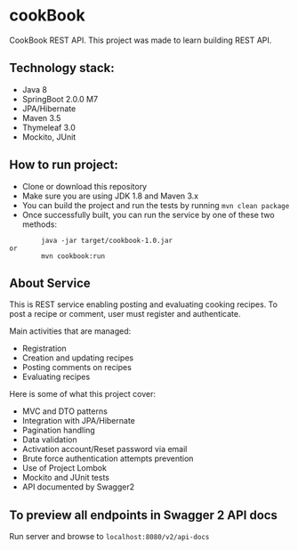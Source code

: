 # cookBook
CookBook REST API.
This project was made to learn building REST API.

## Technology stack:

  * Java 8
  * SpringBoot 2.0.0 M7
  * JPA/Hibernate
  * Maven 3.5
  * Thymeleaf 3.0
  * Mockito, JUnit


## How to run project:
* Clone or download this repository 
* Make sure you are using JDK 1.8 and Maven 3.x
* You can build the project and run the tests by running ```mvn clean package```
* Once successfully built, you can run the service by one of these two methods:

```
        java -jar target/cookbook-1.0.jar
or
        mvn cookbook:run
```


## About Service

This is REST service enabling posting and evaluating cooking recipes. To post a recipe or comment, user must register and authenticate.

Main activities that are managed:

  * Registration
  * Creation and updating recipes
  * Posting comments on recipes
  * Evaluating recipes

Here is some of what this project cover:

* MVC and DTO patterns
* Integration with JPA/Hibernate
* Pagination handling
* Data validation
* Activation account/Reset password via email
* Brute force authentication attempts prevention
* Use of Project Lombok
* Mockito and JUnit tests
* API documented by Swagger2

## To preview all endpoints in Swagger 2 API docs

Run server and browse to ```localhost:8080/v2/api-docs```
